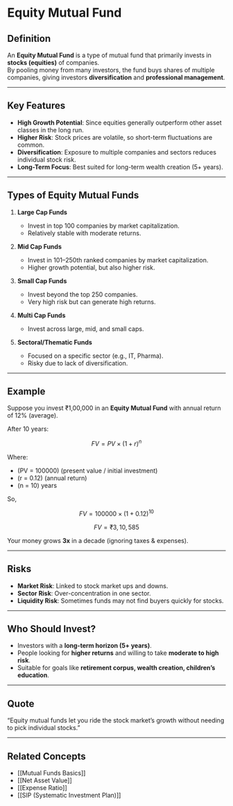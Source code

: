 # Equity Mutual Fund

## Definition
An **Equity Mutual Fund** is a type of mutual fund that primarily invests in **stocks (equities)** of companies.  
By pooling money from many investors, the fund buys shares of multiple companies, giving investors **diversification** and **professional management**.

---

## Key Features
- **High Growth Potential**: Since equities generally outperform other asset classes in the long run.  
- **Higher Risk**: Stock prices are volatile, so short-term fluctuations are common.  
- **Diversification**: Exposure to multiple companies and sectors reduces individual stock risk.  
- **Long-Term Focus**: Best suited for long-term wealth creation (5+ years).  

---

## Types of Equity Mutual Funds
1. **Large Cap Funds**  
   - Invest in top 100 companies by market capitalization.  
   - Relatively stable with moderate returns.  

2. **Mid Cap Funds**  
   - Invest in 101–250th ranked companies by market capitalization.  
   - Higher growth potential, but also higher risk.  

3. **Small Cap Funds**  
   - Invest beyond the top 250 companies.  
   - Very high risk but can generate high returns.  

4. **Multi Cap Funds**  
   - Invest across large, mid, and small caps.  

5. **Sectoral/Thematic Funds**  
   - Focused on a specific sector (e.g., IT, Pharma).  
   - Risky due to lack of diversification.  

---

## Example
Suppose you invest ₹1,00,000 in an **Equity Mutual Fund** with annual return of 12% (average).  

After 10 years:  

$$
FV = PV \times (1 + r)^{n}
$$  

Where:  
- \(PV = 100000\) (present value / initial investment)  
- \(r = 0.12\) (annual return)  
- \(n = 10\) years  

So,  

$$
FV = 100000 \times (1 + 0.12)^{10}
$$  

$$
FV = ₹3,10,585
$$  

Your money grows **3x** in a decade (ignoring taxes & expenses).  

---

## Risks
- **Market Risk**: Linked to stock market ups and downs.  
- **Sector Risk**: Over-concentration in one sector.  
- **Liquidity Risk**: Sometimes funds may not find buyers quickly for stocks.  

---

## Who Should Invest?
- Investors with a **long-term horizon (5+ years)**.  
- People looking for **higher returns** and willing to take **moderate to high risk**.  
- Suitable for goals like **retirement corpus, wealth creation, children’s education**.  

---

## Quote
“Equity mutual funds let you ride the stock market’s growth without needing to pick individual stocks.”  

---

## Related Concepts
- [[Mutual Funds Basics]]  
- [[Net Asset Value]]  
- [[Expense Ratio]]  
- [[SIP (Systematic Investment Plan)]]  
